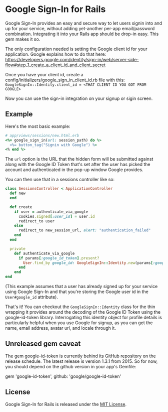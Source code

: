 # Google Sign-In for Rails

Google Sign-In provides an easy and secure way to let users signin into and up for your service,
without adding yet-another per-app email/password combination. Integrating it into your Rails app
should be drop-in easy. This gem makes it so.

The only configuration needed is setting the Google client id for your application. Google explains
how to do that here: https://developers.google.com/identity/sign-in/web/server-side-flow#step_1_create_a_client_id_and_client_secret

Once you have your client id, create a config/initializers/google_sign_in_client_id.rb file with this:
`GoogleSignIn::Identity.client_id = <THAT CLIENT ID YOU GOT FROM GOOGLE>`

Now you can use the sign-in integration on your signup or sigin screen. 

## Example

Here's the most basic example:

```ruby
# app/views/sessions/new.html.erb
<%= google_sign_in(url: session_path) do %>
  <%= button_tag("Signin with Google") %>
<% end %>
```

The `url` option is the URL that the hidden form will be submitted against along with the Google ID Token
that's set after the user has picked the account and authenticated in the pop-up window Google provides.

You can then use that in a sessions controller like so:

```ruby
class SessionsController < ApplicationController
  def new
  end

  def create
    if user = authenticate_via_google
      cookies.signed[:user_id] = user.id
      redirect_to user
    else
      redirect_to new_session_url, alert: "authentication_failed"
    end
  end

  private
    def authenticate_via_google
      if params[:google_id_token].present?
        User.find_by google_id: GoogleSignIn::Identity.new(params[:google_id_token]).user_id
      end
    end
end
```

(This example assumes that a user has already signed up for your service using Google Sign-In and that
you're storing the Google user id in the `User#google_id` attribute).

That's it! You can checkout the `GoogleSignIn::Identity` class for the thin wrapping it provides around
the decoding of the Google ID Token using the google-id-token library. Interrogating this identity object
for profile details is particularly helpful when you use Google for signup, as you can get the name, email
address, avatar url, and locale through it.

## Unreleased gem caveat

The gem google-id-token is currently behind its GitHub repository on the release schedule. The latest release
is version 1.3.1 from 2015. So for now, you should depend on the github version in your app's Gemfile:

  gem 'google-id-token', github: 'google/google-id-token'

## License

Google Sign-In for Rails is released under the [MIT License](https://opensource.org/licenses/MIT).
